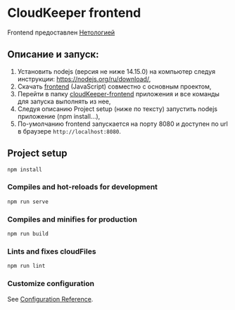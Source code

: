 # CloudKeeper frontend
Frontend предоставлен [Нетологией](https://netology.ru/)

## Описание и запуск:

1. Установить nodejs (версия не ниже 14.15.0) на компьютер следуя инструкции: https://nodejs.org/ru/download/,
2. Скачать [frontend](./) (JavaScript) совместно с основным проектом,
3. Перейти в папку [cloudKeeper-frontend](./) приложения и все команды для запуска выполнять из нее,
4. Следуя описанию Project setup (ниже по тексту) запустить nodejs приложение (npm install...),
5. По-умолчанию frontend запускается на порту 8080 и доступен по url в браузере `http://localhost:8080`.


## Project setup
```
npm install
```

### Compiles and hot-reloads for development
```
npm run serve
```

### Compiles and minifies for production
```
npm run build
```

### Lints and fixes cloudFiles
```
npm run lint
```

### Customize configuration
See [Configuration Reference](https://cli.vuejs.org/config/).
